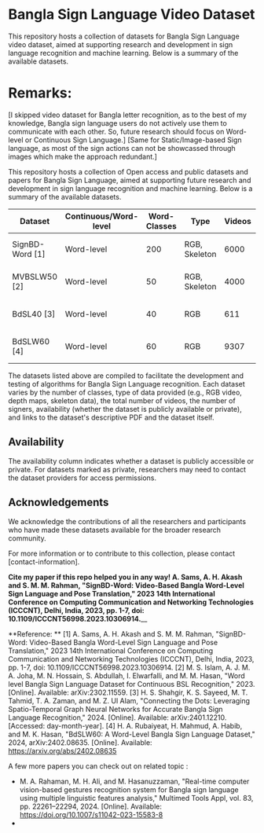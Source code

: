 # Bangla Sign Language Video Dataset

This repository hosts a collection of datasets for Bangla Sign Language video dataset, aimed at supporting research and development in sign language recognition and machine learning. Below is a summary of the available datasets. 

# Remarks: 
[I skipped video dataset for Bangla letter recognition, as to the best of my knowledge, Bangla sign language users do not actively use them to communicate with each other. So, future research should focus on Word-level or Continuous Sign Language.] 
[Same for Static/Image-based Sign language, as most of the sign actions can not be showcassed through images which make the approach redundant.]


This repository hosts a collection of Open access and public datasets and papers for Bangla Sign Language, aimed at supporting future research and development in sign language recognition and machine learning. Below is a summary of the available datasets.

| Dataset               | Continuous/Word-level | Word-Classes | Type                 | Videos | Signers | Availability  | Paper Link                               | Dataset Link                        |
|-----------------------|-----------------------|---------|----------------------|--------|---------|---------------|------------------------------------------|------------------------------------|
| SignBD-Word  [1]         | Word-level            | 200     | RGB, Skeleton        | 6000   | 14 |  Public     | [Link to PDF](https://drive.google.com/file/d/1GAjHdofGGxOfCnD81pvdiocs53M3ZucQ/view) | [Link to Dataset](https://sites.google.com/view/signbd-word/dataset)|
| MVBSLW50 [2]    | Word-level | 50       | RGB, Skeleton         | 4000  | 40     | Private| [Link to PDF](https://arxiv.org/pdf/2302.11559.pdf)              | None |
| BdSL40 [3] | Word-level | 40       | RGB | 611 | N/A      | Public | [Link to PDF]((https://arxiv.org/pdf/2401.12210.pdf))              | [Link to Dataset](https://github.com/Patchwork53/BdSL40_Dataset_AI_for_Bangla_2.0_Honorable_Mention)|
| BdSLW60 [4] | Word-level | 60      | RGB | 9307 | 18      | Public | [Link to PDF](https://arxiv.org/ftp/arxiv/papers/2402/2402.08635.pdf)              | [Link to Dataset](https://github.com/Patchwork53/BdSL40_Dataset_AI_for_Bangla_2.0_Honorable_Mention)|

The datasets listed above are compiled to facilitate the development and testing of algorithms for Bangla Sign Language recognition. Each dataset varies by the number of classes, type of data provided (e.g., RGB video, depth maps, skeleton data), the total number of videos, the number of signers, availability (whether the dataset is publicly available or private), and links to the dataset's descriptive PDF and the dataset itself.

## Availability

The availability column indicates whether a dataset is publicly accessible or private. For datasets marked as private, researchers may need to contact the dataset providers for access permissions.

## Acknowledgements

We acknowledge the contributions of all the researchers and participants who have made these datasets available for the broader research community.

For more information or to contribute to this collection, please contact [contact-information].

**Cite my paper if this repo helped you in any way! 
A. Sams, A. H. Akash and S. M. M. Rahman, "SignBD-Word: Video-Based Bangla Word-Level Sign Language and Pose Translation," 2023 14th International Conference on Computing Communication and Networking Technologies (ICCCNT), Delhi, India, 2023, pp. 1-7, doi: 10.1109/ICCCNT56998.2023.10306914.**__


**Reference: **
[1] A. Sams, A. H. Akash and S. M. M. Rahman, "SignBD-Word: Video-Based Bangla Word-Level Sign Language and Pose Translation," 2023 14th International Conference on Computing Communication and Networking Technologies (ICCCNT), Delhi, India, 2023, pp. 1-7, doi: 10.1109/ICCCNT56998.2023.10306914.
[2] M. S. Islam, A. J. M. A. Joha, M. N. Hossain, S. Abdullah, I. Elwarfalli, and M. M. Hasan, "Word level Bangla Sign Language Dataset for Continuous BSL Recognition," 2023. [Online]. Available: arXiv:2302.11559.
[3] H. S. Shahgir, K. S. Sayeed, M. T. Tahmid, T. A. Zaman, and M. Z. Ul Alam, "Connecting the Dots: Leveraging Spatio-Temporal Graph Neural Networks for Accurate Bangla Sign Language Recognition," 2024. [Online]. Available: arXiv:2401.12210. [Accessed: day-month-year].
[4] H. A. Rubaiyeat, H. Mahmud, A. Habib, and M. K. Hasan, "BdSLW60: A Word-Level Bangla Sign Language Dataset," 2024, arXiv:2402.08635. [Online]. Available: https://arxiv.org/abs/2402.08635




A few more papers you can check out on related topic :
* M. A. Rahaman, M. H. Ali, and M. Hasanuzzaman, "Real-time computer vision-based gestures recognition system for Bangla sign language using multiple linguistic features analysis," Multimed Tools Appl, vol. 83, pp. 22261–22294, 2024. [Online]. Available: https://doi.org/10.1007/s11042-023-15583-8
* 

